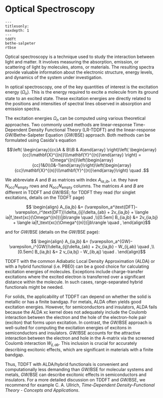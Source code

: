 # Optical Spectroscopy

```{toctree}
---
titlesonly:
maxdepth: 1
---
tddft
bethe-salpeter
rtbse
```

Optical spectroscopy is a technique used to study the interaction between light and matter. It
involves measuring the absorption, emission, or scattering of light by molecules, atoms, or
materials. The resulting spectra provide valuable information about the electronic structure, energy
levels, and dynamics of the system under investigation.

In optical spectroscopy, one of the key quantities of interest is the excitation energy
($\Omega_n$). This is the energy required to excite a molecule from its ground state to an excited
state. These excitation energies are directly related to the positions and intensities of spectral
lines observed in absorption and emission spectra.

The excitation energies $\Omega_n$ can be computed using various theoretical approaches. Two
commonly used methods are linear-response Time-Dependent Density Functional Theory (LR-TDDFT) and
the linear-response *GW*/Bethe-Salpeter Equation (*GW*/BSE) approach. Both methods can be formulated
using Casida's equation

$$\left( \begin{array}{cc}A &  B\\B &  A\end{array} \right)\left( \begin{array}{cc}\mathbf{X}^{(n)}\\\mathbf{Y}^{(n)}\end{array} \right) = \Omega^{(n)}\left(\begin{array}{cc}1&0\\0&-1\end{array}\right)\left(\begin{array}{cc}\mathbf{X}^{(n)}\\\mathbf{Y}^{(n)}\end{array}\right) \quad .$$

We abbreviate $A$ and $B$ as matrices with index $A_{ia,jb}$, i.e. they have
$N_\mathrm{occ}N_\mathrm{empty}$ rows and $N_\mathrm{occ}N_\mathrm{empty}$ columns. The matrices $A$
and $B$ are different in TDDFT and *GW*/BSE; for TDDFT they read (for singlet excitations, details
on the TDDFT page)

$$ \begin{align}
    A_{ia,jb} &= (\varepsilon_a^\text{DFT}-\varepsilon_i^\text{DFT})\delta_{ij}\delta_{ab} + 
    2v_{ia,jb} + \langle ia|f_\text{xc}(\Omega^{(n)})|jb\rangle \quad ,\\[0.5em]
    B_{ia,jb} &= 2v_{ia,bj} +  \langle ia|f_\text{xc}(\Omega^{(n)})|jb\rangle \quad ,
\end{align}$$

and for *GW*/BSE (details on the *GW*/BSE page):

$$ \begin{align}
    A_{ia,jb} &= (\varepsilon_a^{GW}-\varepsilon_i^{GW})\delta_{ij}\delta_{ab} + 
    2v_{ia,jb} - W_{ij,ab} \quad ,\\[0.5em]
    B_{ia,jb} &= 2 v_{ia,bj} - W_{ib,aj} \quad .
\end{align}$$

TDDFT with the common Adiabatic Local Density Approximation (ALDA) or with a hybrid functional (i.e.
PBE0) can be a good choice for calculating excitation energies of molecules. Exceptions include
charge-transfer excitations where the excited electron is transferred over a significant distance
within the molecule. In such cases, range-separated hybrid functionals might be needed.

For solids, the applicability of TDDFT can depend on whether the solid is metallic or has a finite
bandgap. For metals, ALDA often yields good excitation energies. However, for semiconductors and
insulators, ALDA fails because the ALDA xc kernel does not adequately include the Coulomb
interaction between the electron and the hole of the electron-hole pair (exciton) that forms upon
excitation. In contrast, the *GW*/BSE approach is well-suited for computing the excitation energies
of excitons in semiconductors and insulators. *GW*/BSE accounts for the attractive interaction
between the electron and hole in the A-matrix via the screened Coulomb interaction $W_{ij,ab}$. This
inclusion is crucial for accurately describing excitonic effects, which are significant in materials
with a finite bandgap.

Thus, TDDFT with ALDA/hybrid functionals is convenient and computationally less demanding than
*GW*/BSE for molecular systems and metals, *GW*/BSE can describe excitonic effects in semiconductors
and insulators. For a more detailed discussion on TDDFT and *GW*/BSE, we recommend for example C. A.
Ullrich, *Time-Dependent Density-Functional Theory - Concepts and Applications*.
